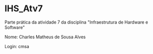 # IHS_Atv7
Parte prática da atividade 7 da disciplina "Infraestrutura de Hardware e Software"

Nome: Charles Matheus de Sousa Alves

Login: cmsa
